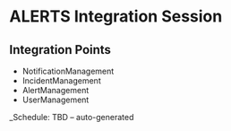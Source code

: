 # ALERTS Integration Session

## Integration Points
- NotificationManagement
- IncidentManagement
- AlertManagement
- UserManagement

_Schedule: TBD – auto-generated
